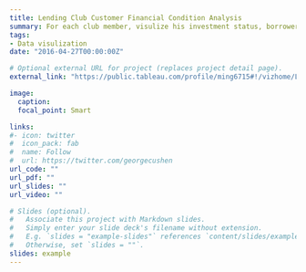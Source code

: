 ```yaml
---
title: Lending Club Customer Financial Condition Analysis
summary: For each club member, visulize his investment status, borrower category, and gain/loss.
tags:
- Data visulization
date: "2016-04-27T00:00:00Z"

# Optional external URL for project (replaces project detail page).
external_link: "https://public.tableau.com/profile/ming6715#!/vizhome/LendingClub_15927971832600/Story1?publish=yes"

image:
  caption: 
  focal_point: Smart

links:
#- icon: twitter
#  icon_pack: fab
#  name: Follow
#  url: https://twitter.com/georgecushen
url_code: ""
url_pdf: ""
url_slides: ""
url_video: ""

# Slides (optional).
#   Associate this project with Markdown slides.
#   Simply enter your slide deck's filename without extension.
#   E.g. `slides = "example-slides"` references `content/slides/example-slides.md`.
#   Otherwise, set `slides = ""`.
slides: example
---
```

